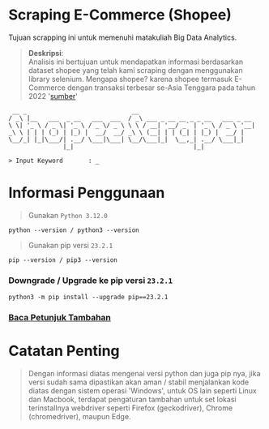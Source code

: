 # **Scraping E-Commerce (Shopee)**
Tujuan scrapping ini untuk memenuhi matakuliah Big Data Analytics.

> **Deskripsi**:<br>
Analisis ini bertujuan untuk mendapatkan informasi berdasarkan dataset shopee yang telah kami scraping dengan menggunakan library selenium. Mengapa shopee? karena shopee termasuk E-Commerce dengan transaksi terbesar se-Asia Tenggara pada tahun 2022 '[sumber](https://goodstats.id/article/shopee-platform-e-commerce-dengan-nilai-transaksi-terbesar-di-asia-tenggara-2022-bc0uV)'

```
 __ _                             __                                
/ _\ |__   ___  _ __   ___  ___  / _\ ___ _ __ __ _ _ __   ___ _ __ 
\ \| '_ \ / _ \| '_ \ / _ \/ _ \ \ \ / __| '__/ _` | '_ \ / _ \ '__|
_\ \ | | | (_) | |_) |  __/  __/ _\ \ (__| | | (_| | |_) |  __/ |   
\__/_| |_|\___/| .__/ \___|\___| \__/\___|_|  \__,_| .__/ \___|_|   
               |_|                                 |_|

> Input Keyword       : _
```

# **Informasi Penggunaan**
> Gunakan ```Python 3.12.0```
```
python --version / python3 --version
```
> Gunakan pip versi ```23.2.1```
```
pip --version / pip3 --version
```
### Downgrade / Upgrade ke pip versi ```23.2.1```
```
python3 -m pip install --upgrade pip==23.2.1
```
### **[Baca Petunjuk Tambahan](https://github.com/syauqqii/scraping_ecommerce/blob/main/doc.txt)**

# **Catatan Penting**
> Dengan informasi diatas mengenai versi python dan juga pip nya, jika versi sudah sama dipastikan akan aman / stabil menjalankan kode diatas dengan sistem operasi
> 'Windows', untuk OS lain seperti Linux dan Macbook, terdapat pengaturan tambahan untuk set lokasi terinstallnya webdriver seperti Firefox (geckodriver), Chrome (chromedriver), maupun Edge.
